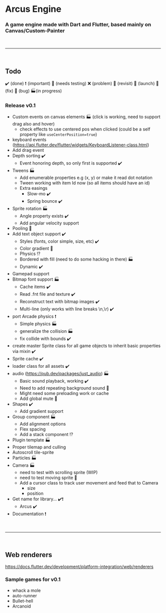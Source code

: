 # Arcus Engine

### A game engine made with Dart and Flutter, based mainly on Canvas/Custom-Painter

<br/>
<hr/>
<br/>

## Todo

✔️ (done)
❗ (important)
🧪 (needs testing)
❌ (problem)
🚩 (revisit)
🚀 (launch)
🔨 (fix)
👾 (bug)
🏭(in progress)

### Release v0.1

- Custom events on canvas elements 🏭 (click is working, need to support drag also and hover)
  - check effects to use centered pos when clicked (could be a self property like `useCenterPosition=true`)
- keyboard events (https://api.flutter.dev/flutter/widgets/KeyboardListener-class.html)
- Add drag event
- Depth sorting ✔️
  - Event honoring depth, so only first is supported ✔️
- Tweens 🏭
  - Add enumerable properties e.g (x, y) or make it read dot notation
  - Tween working with item Id now (so all items should have an id)
  - Extra easings
    - Slow-mo ✔️
    - Spring bounce ✔️
- Sprite rotation 🏭
  - Angle property exists ✔️
  - Add angular velocity support
- Pooling 🚩
- Add text object support ✔️
  - Styles (fonts, color simple, size, etc) ✔️
  - Color gradient 🧪
  - Physics !?
  - Bordered with fill (need to do some hacking in there) 🏭
  - Dynamic ✔️
- Gamepad support
- Bitmap font support 🏭
  - Cache items ✔️
  - Read .fnt file and texture ✔️
  - Reconstruct text with bitmap images ✔️
  - Multi-line (only works with line breaks \n,\r) ✔️
- port Arcade physics ❗
  - Simple physics 🏭
  - generalize the collision 🏭
  - fix collide with bounds ✔️
- create master Sprite class for all game objects to inherit basic properties via mixin ✔️
- Sprite cache ✔️
- loader class for all assets ✔️
- audio (https://pub.dev/packages/just_audio) 🏭
  - Basic sound playback, working ✔️
  - Need to add repeating background sound 🧪
  - Might need some preloading work or cache
  - Add global mute 🧪
- Shapes ✔️
  - Add gradient support
- Group component 🏭
  - Add alignment options
  - Flex spacing
  - Add a stack component !?
- Plugin template 🏭
- Proper tilemap and culling
- Autoscroll tile-sprite
- Particles 🏭
- Camera 🏭
  - need to test with scrolling sprite (WIP)
  - need to test moving sprite 🧪
  - Add a cursor class to track user movement and feed that to Camera
    - size
    - position
- Get name for library... ✔️❗
  - Arcus ✔️
- Documentation ❗

<br/>
<hr/>
<br/>

## Web renderers
https://docs.flutter.dev/development/platform-integration/web/renderers
### Sample games for v0.1

- whack a mole
- auto-runner
- Bullet-hell
- Arcanoid
